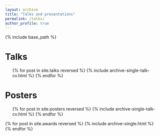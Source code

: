 ```yaml
---
layout: archive
title: "Talks and presentations"
permalink: /talks/
author_profile: true
---
```


{% include base_path %}
  
Talks
======
  <ul>{% for post in site.talks reversed %}
    {% include archive-single-talk-cv.html %}
  {% endfor %}</ul>
  
Posters
======
  <ul>{% for post in site.posters reversed %}
    {% include archive-single-talk-cv.html %}
  {% endfor %}</ul>
  
  {% for post in site.awards reversed %}
  {% include archive-single.html %}
{% endfor %}
